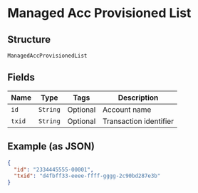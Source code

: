 
# Managed Acc Provisioned List

## Structure

`ManagedAccProvisionedList`

## Fields

| Name | Type | Tags | Description |
|  --- | --- | --- | --- |
| `id` | `String` | Optional | Account name |
| `txid` | `String` | Optional | Transaction identifier |

## Example (as JSON)

```json
{
  "id": "2334445555-00001",
  "txid": "d4fbff33-eeee-ffff-gggg-2c90bd287e3b"
}
```

